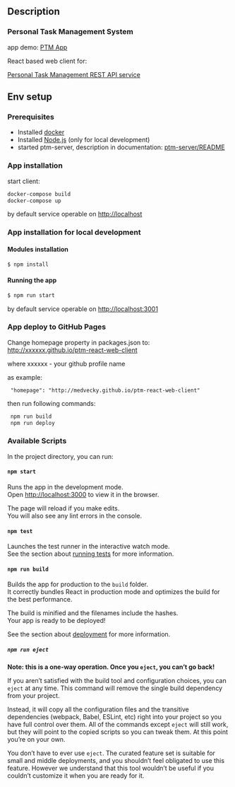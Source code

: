 ## Description
### Personal Task Management System

app demo: [PTM App](http://13.49.0.113/)

React based web client for: 

[Personal Task Management REST API service](https://github.com/medvecky/ptm-server)  

## Env setup

### Prerequisites

* Installed [docker](https://www.docker.com/products/docker-desktop)
* Installed [Node.js](https://nodejs.org) (only for local development)
* started ptm-server, description in documentation:
   [ptm-server/README](https://github.com/medvecky/ptm-server/blob/master/README.md)

### App installation

start client: 
  ```bash
  docker-compose build
  docker-compose up
  ```
by default service operable on 
[http://localhost](http://localhost)

### App installation for local development

#### Modules installation

```bash
$ npm install
```

#### Running the app
```bash
$ npm run start
```

by default service operable on 
[http://localhost:3001](http://localhost:3001)

### App deploy to GitHub Pages

Change homepage property in packages.json to:
 http://xxxxxx.github.io/ptm-react-web-client
 
 where xxxxxx - your github profile name
 
as example: 
 
```
 "homepage": "http://medvecky.github.io/ptm-react-web-client"
```

then run following commands: 

```bash
 npm run build 
 npm run deploy
```

### Available Scripts

In the project directory, you can run:

#### `npm start`

Runs the app in the development mode.<br />
Open [http://localhost:3000](http://localhost:3000) to view it in the browser.

The page will reload if you make edits.<br />
You will also see any lint errors in the console.

#### `npm test`

Launches the test runner in the interactive watch mode.<br />
See the section about [running tests](https://facebook.github.io/create-react-app/docs/running-tests) for more information.

#### `npm run build`

Builds the app for production to the `build` folder.<br />
It correctly bundles React in production mode and optimizes the build for the best performance.

The build is minified and the filenames include the hashes.<br />
Your app is ready to be deployed!

See the section about [deployment](https://facebook.github.io/create-react-app/docs/deployment) for more information.

##### `npm run eject`

**Note: this is a one-way operation. Once you `eject`, you can’t go back!**

If you aren’t satisfied with the build tool and configuration choices, you can `eject` at any time. This command will remove the single build dependency from your project.

Instead, it will copy all the configuration files and the transitive dependencies (webpack, Babel, ESLint, etc) right into your project so you have full control over them. All of the commands except `eject` will still work, but they will point to the copied scripts so you can tweak them. At this point you’re on your own.

You don’t have to ever use `eject`. The curated feature set is suitable for small and middle deployments, and you shouldn’t feel obligated to use this feature. However we understand that this tool wouldn’t be useful if you couldn’t customize it when you are ready for it.

